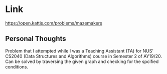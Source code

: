 # Link

https://open.kattis.com/problems/mazemakers

## Personal Thoughts

Problem that I attempted while I was a Teaching Assistant (TA) for NUS' CS2040 (Data Structures and Algorithms) course in Semester 2 of AY19/20. Can be solved by traversing the given graph and checking for the spcified conditions.

